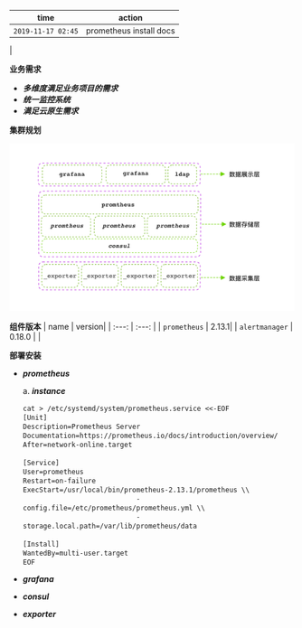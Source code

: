 | time | action|
| :---: | :---: |
|  `2019-11-17 02:45` | prometheus install docs |
|

**业务需求**

- ***多维度满足业务项目的需求***
- ***统一监控系统***
- ***满足云原生需求***

**集群规划**

![design.architecture](/Prometheus/images/ops.prometheus.design.architecture.png)

**组件版本**
| name | version| 
| :---: | :---: |
| `prometheus` | 2.13.1|
| `alertmanager` | 0.18.0 |
|

**部署安装**

- ***prometheus***

    a. ***instance***
    ```shell
    cat > /etc/systemd/system/prometheus.service <<-EOF
    [Unit]
    Description=Prometheus Server
    Documentation=https://prometheus.io/docs/introduction/overview/
    After=network-online.target

    [Service]
    User=prometheus
    Restart=on-failure
    ExecStart=/usr/local/bin/prometheus-2.13.1/prometheus \\
                                -config.file=/etc/prometheus/prometheus.yml \\
                                -storage.local.path=/var/lib/prometheus/data

    [Install]
    WantedBy=multi-user.target
    EOF
    ```

- ***grafana***

- ***consul***

- ***exporter***


